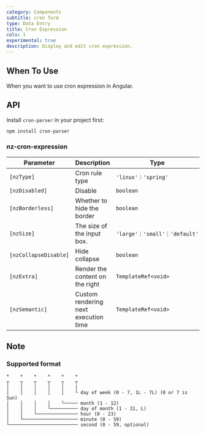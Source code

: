 ```yaml
---
category: Components
subtitle: cron form
type: Data Entry
title: Cron Expression
cols: 1
experimental: true
description: Display and edit cron expression.
---
```



## When To Use

When you want to use cron expression in Angular.


## API

Install `cron-parser` in your project first:

```sh
npm install cron-parser
```

### nz-cron-expression

| Parameter             | Description                          | Type                          | Default   |
| --------------------- | ------------------------------------ | ----------------------------- | --------- |
| `[nzType]`            | Cron rule type                       | `'linux'｜'spring'`           | `linux`   |
| `[nzDisabled]`        | Disable                              | `boolean`                     | `false`   |
| `[nzBorderless]`      | Whether to hide the border           | `boolean`                     | `false`   |
| `[nzSize]`            | The size of the input box.           | `'large'｜'small'｜'default'` | `default` |
| `[nzCollapseDisable]` | Hide collapse                        | `boolean`                     | `false`   |
| `[nzExtra]`           | Render the content on the right      | `TemplateRef<void>`           | -         |
| `[nzSemantic]`        | Custom rendering next execution time | `TemplateRef<void>`           | -         |

## Note

### Supported format

```text
*    *    *    *    *    *
┬    ┬    ┬    ┬    ┬    ┬
│    │    │    │    │    |
│    │    │    │    │    └ day of week (0 - 7, 1L - 7L) (0 or 7 is Sun)
│    │    │    │    └───── month (1 - 12)
│    │    │    └────────── day of month (1 - 31, L)
│    │    └─────────────── hour (0 - 23)
│    └──────────────────── minute (0 - 59)
└───────────────────────── second (0 - 59, optional)
```
